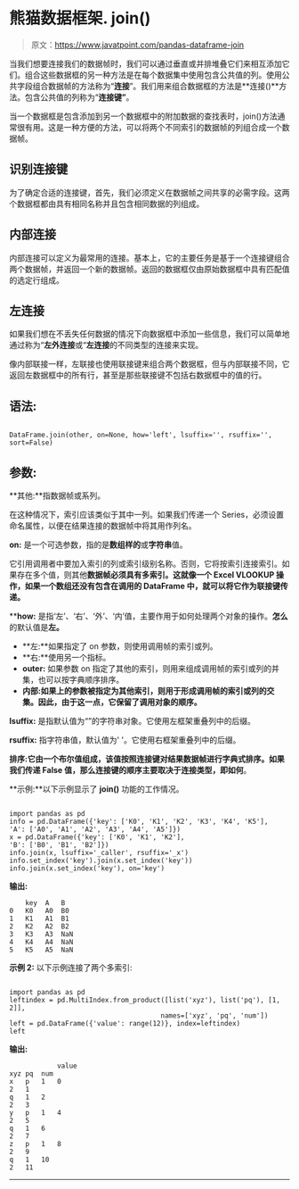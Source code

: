 # 熊猫数据框架. join()

> 原文：<https://www.javatpoint.com/pandas-dataframe-join>

当我们想要连接我们的数据帧时，我们可以通过垂直或并排堆叠它们来相互添加它们。组合这些数据框的另一种方法是在每个数据集中使用包含公共值的列。使用公共字段组合数据帧的方法称为“**连接**”。我们用来组合数据框的方法是**连接()**方法。包含公共值的列称为“**连接键”**。

当一个数据框是包含添加到另一个数据框中的附加数据的查找表时，join()方法通常很有用。这是一种方便的方法，可以将两个不同索引的数据帧的列组合成一个数据帧。

## 识别连接键

为了确定合适的连接键，首先，我们必须定义在数据帧之间共享的必需字段。这两个数据框都由具有相同名称并且包含相同数据的列组成。

## 内部连接

内部连接可以定义为最常用的连接。基本上，它的主要任务是基于一个连接键组合两个数据帧，并返回一个新的数据帧。返回的数据框仅由原始数据框中具有匹配值的选定行组成。

## 左连接

如果我们想在不丢失任何数据的情况下向数据框中添加一些信息，我们可以简单地通过称为“**左外连接**或“**左连接**的不同类型的连接来实现。

像内部联接一样，左联接也使用联接键来组合两个数据框，但与内部联接不同，它返回左数据框中的所有行，甚至是那些联接键不包括右数据框中的值的行。

## 语法:

```

DataFrame.join(other, on=None, how='left', lsuffix='', rsuffix='', sort=False)

```

## 参数:

**其他:**指数据帧或系列。

在这种情况下，索引应该类似于其中一列。如果我们传递一个 Series，必须设置命名属性，以便在结果连接的数据帧中将其用作列名。

**on:** 是一个可选参数，指的是**数组样的**或**字符串**值。

它引用调用者中要加入索引的列或索引级别名称。否则，它将按索引连接索引。如果存在多个值，则其他**数据帧必须具有多索引。这就像一个 Excel VLOOKUP 操作，如果一个数组还没有包含在调用的 DataFrame 中，就可以将它作为联接键传递。**

 ****how:** 是指‘左’、‘右’、‘外’、‘内’值，主要作用于如何处理两个对象的操作。**怎么**的默认值是**左。**

*   **左:**如果指定了 on 参数，则使用调用帧的索引或列。
*   **右:**使用另一个指标。
*   **outer:** 如果参数 on 指定了其他的索引，则用来组成调用帧的索引或列的并集，也可以按字典顺序排序。
*   **内部:**如果上的参数**被指定为其他索引，则用于形成调用帧的索引或列的交集。因此，由于这一点，它保留了调用对象的顺序。**

**lsuffix:** 是指默认值为“”的字符串对象。它使用左框架重叠列中的后缀。

**rsuffix:** 指字符串值，默认值为' '。它使用右框架重叠列中的后缀。

**排序:**它由一个布尔值组成，该值按照连接键对结果数据帧进行字典式排序。如果我们传递 False 值，那么连接键的顺序主要取决于连接类型，即**如何**。

**示例:**以下示例显示了 **join()** 功能的工作情况。

```

import pandas as pd
info = pd.DataFrame({'key': ['K0', 'K1', 'K2', 'K3', 'K4', 'K5'],
'A': ['A0', 'A1', 'A2', 'A3', 'A4', 'A5']})
x = pd.DataFrame({'key': ['K0', 'K1', 'K2'],
'B': ['B0', 'B1', 'B2']})
info.join(x, lsuffix='_caller', rsuffix='_x') 
info.set_index('key').join(x.set_index('key'))
info.join(x.set_index('key'), on='key')

```

**输出:**

```
    key  A   B
0   K0   A0  B0
1   K1   A1  B1
2   K2   A2  B2
3   K3   A3  NaN
4   K4   A4  NaN
5   K5   A5  NaN

```

**示例 2:** 以下示例连接了两个多索引:

```

import pandas as pd
leftindex = pd.MultiIndex.from_product([list('xyz'), list('pq'), [1, 2]],
                                      names=['xyz', 'pq', 'num'])
left = pd.DataFrame({'value': range(12)}, index=leftindex)
left

```

**输出:**

```
			value
xyz	pq	num	
x	p	1	0
2	1
q	1	2
2	3
y	p	1	4
2	5
q	1	6
2	7
z	p	1	8
2	9
q	1	10
2	11

```

* * ***